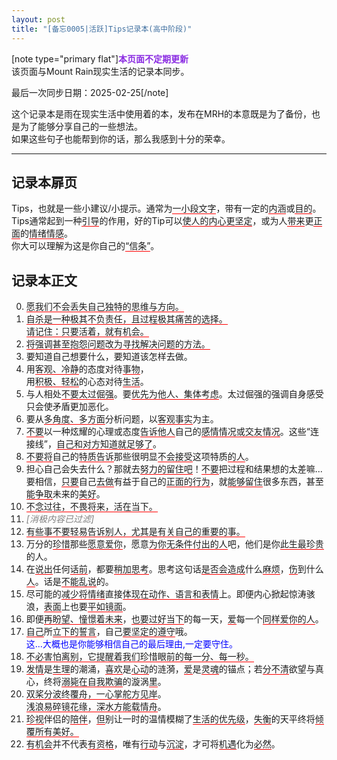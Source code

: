 ```yaml
---
layout: post
title: "[备忘0005|活跃]Tips记录本(高中阶段)"
---
```



<style>
u {
    text-decoration: none;
    border-bottom: 1px solid red;
}
</style><p>[note type="primary flat"]<span style="color:BlueViolet;"><strong>本页面不定期更新</strong></span><br>该页面与Mount Rain现实生活的记录本同步。</p><p>最后一次同步日期：2025-02-25[/note]</p><p>这个记录本是雨在现实生活中使用着的本，发布在MRH的本意既是为了备份，也是为了能够分享自己的一些想法。<br>如果这些句子也能帮到你的话，那么我感到十分的荣幸。</p><hr><h2>记录本扉页</h2><p>Tips，也就是一些小建议/小提示。通常为<u>一小段文字</u>，带有一定的<u>内涵</u>或<u>目的</u>。<br>Tips通常起到一种<u>引导</u>的作用，好的Tip可以<u>使人的内心更坚定</u>，或为人<u>带来</u>更<u>正面</u>的<u>情绪情感</u>。<br>你大可以理解为这是你自己的<u>“信条”</u>。</p><h2>记录本正文</h2><ol start="0"><li><u>愿我们不会丢失自己独特的思维与方向。</u></li><li><u>自杀是一种极其不负责任，且过程极其痛苦的选择。<br>请记住：只要活着，就有机会。</u></li><li><u>将强调甚至抱怨问题改为寻找解决问题的方法。</u></li><li>要知道自己想要什么，要知道该怎样去做。</li><li>用<u>客观、冷静</u>的态度对待<u>事物</u>，<br>用<u>积极、轻松</u>的心态对待<u>生活</u>。</li><li>与人相处<u>不要太过倔强</u>。要<u>优先为他人、集体考虑</u>。太过倔强的强调自身感受只会使矛盾更加恶化。</li><li>要从<u>多角度、多方面</u>分析问题，以<u>客观事实</u>为主。</li><li><u>不要</u>以一种炫耀的心理或态度<u>告诉他人</u>自己的<u>感情情况或交友情况</u>。这些“连接线”，<u>自己和对方知道就足够了</u>。</li><li><u>不要将</u>自己的<u>特质告诉</u>那些很明显<u>不会接受</u>这项特质<u>的人</u>。</li><li>担心自己会失去什么？那就去<u>努力的留住吧</u>！<u>不要</u>把过程和结果想的太差嘛...<br>要相信，<u>只要</u>自己<u>去做</u>有益于自己的<u>正面的行为</u>，就<u>能够留住</u>很多东西，甚至<u>能争取</u>未来的<u>美好</u>。</li><li><u>不念过往，不畏将来，活在当下。</u></li><li><span style="color:grey;"><i>[消极内容已过滤]</i></span></li><li><u>有些事不要轻易告诉别人，尤其是有关自己的重要的事。</u></li><li>万分的<u>珍惜</u>那些<u>愿意爱你</u>，愿意<u>为你无条件付出的人</u>吧，他们是你<u>此生最珍贵</u>的人。</li><li>在<u>说出</u>任何<u>话前</u>，都要<u>稍加思考</u>。思考这句话<u>是否会造成</u>什么<u>麻烦</u>，<u>伤</u>到什么<u>人</u>。话是<u>不能乱说</u>的。</li><li>尽可能的<u>减少将情绪</u>直接<u>体现在动作、语言和表情</u>上。即便内心掀起惊涛骇浪，<u>表面</u>上也要<u>平如镜面</u>。</li><li>即便<u>再盼望、憧憬着未来</u>，<u>也要过好当下</u>的每一天，<u>爱</u>每一个<u>同样爱你的人</u>。</li><li><u>自己</u>所<u>立下的誓言</u>，自己<u>要坚定的遵守</u>哦。<br><span style="color:Blue;">这...大概也是你能够相信自己的最后理由,一定要守住。</span></li><li><u>不必害怕离别，它提醒着我们珍惜眼前的每一分、每一秒。</u></li><li><u>发情</u>是<u>生理</u>的潮涌，<u>喜欢</u>是<u>心动</u>的涟漪，<u>爱</u>是<u>灵魂</u>的锚点；若<u>分不清</u>欲望与真心，终将<u>溺毙在自我欺骗</u>的漩涡<u>里</u>。</li><li><u>双桨分波终覆舟，一心掌舵方见岸</u>。<br><u>浅浪易碎镜花缘，深水方能载情舟</u>。</li><li><u>珍视</u>伴侣的<u>陪伴</u>，<u>但</u>别让一时的温情模糊了<u>生活的优先级</u>，<u>失衡</u>的天平终将<u>倾覆所有美好。</u></li><li><u>有机会</u>并不代表<u>有资格</u>，唯有<u>行动</u>与<u>沉淀</u>，才可将<u>机遇</u>化为<u>必然</u>。</li></ol>
